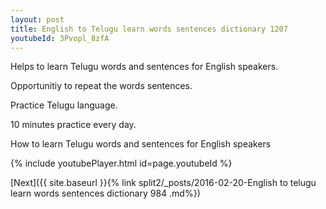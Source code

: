 ```yaml
---
layout: post
title: English to Telugu learn words sentences dictionary 1207 
youtubeId: 3Pvopl_8zfA
---
```

 
 
Helps to learn Telugu words and sentences for English speakers.

Opportunitiy to repeat the words sentences. 

Practice Telugu language. 
 
10 minutes practice every day. 
 
How to learn Telugu words and sentences for English speakers 
 
{% include youtubePlayer.html id=page.youtubeId %}
 
 
[Next]({{ site.baseurl }}{% link  split2/_posts/2016-02-20-English to telugu learn words sentences dictionary 984 .md%})
 
